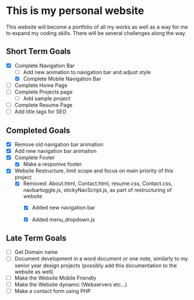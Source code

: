 # **This is my personal website**
This website will become a portfolio of all my works as well as a way for me to expand my coding skills. There will be several challenges along the way. 

## **Short Term Goals**
- [X] Complete Navigation Bar
	- [ ] Add new animation to navigation bar and adjust style
	- [X] Complete Mobile Navigation Bar
- [ ] Complete Home Page
- [ ] Complete Projects page
	- [ ] Add sample project
- [ ] Complete Resume Page
- [ ] Add title tags for SEO

## **Completed Goals**
- [x] Remove old navigation bar animation
- [x] Add new navigation bar animation
- [X] Complete Footer
	- [x] Make a responive footer
- [X] Website Restructure, limit scope and focus on main priority of this project
	- [X] Removed: About.html, Contact.html, resume.css, Contact.css, navbartoggle.js, stickyNavScript.js, as part of restructuring of website
		- [X] Added new navigation bar
		- [X] Added menu_dropdown.js


## **Late Term Goals**
- [ ] Get Domain name
- [ ] Document development in a word document or one note, similarly to my senior year design projects (possibly add this documentation to the website as well)
- [ ] Make the Website Mobile Friendly
- [ ] Make the Website dynamic (Webservers etc...)
- [ ] Make a contact form using PHP
